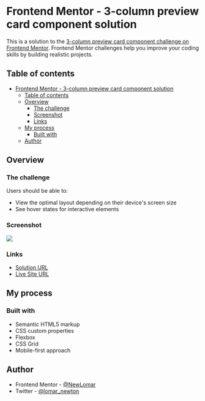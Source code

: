 # Frontend Mentor - 3-column preview card component solution

This is a solution to the [3-column preview card component challenge on Frontend Mentor](https://www.frontendmentor.io/challenges/3column-preview-card-component-pH92eAR2-). Frontend Mentor challenges help you improve your coding skills by building realistic projects. 

## Table of contents
- [Frontend Mentor - 3-column preview card component solution](#frontend-mentor---3-column-preview-card-component-solution)
  - [Table of contents](#table-of-contents)
  - [Overview](#overview)
    - [The challenge](#the-challenge)
    - [Screenshot](#screenshot)
    - [Links](#links)
  - [My process](#my-process)
    - [Built with](#built-with)
  - [Author](#author)

## Overview

### The challenge

Users should be able to:

- View the optimal layout depending on their device's screen size
- See hover states for interactive elements

### Screenshot

![](./screenshot.jpg)


### Links

- [Solution URL](https://www.frontendmentor.io/solutions/mobilefirst-solution-using-basic-html-and-css-KlQ8g_VXB)
- [Live Site URL](https://trusting-panini-db8129.netlify.app/)

## My process

### Built with

- Semantic HTML5 markup
- CSS custom properties
- Flexbox
- CSS Grid
- Mobile-first approach

## Author

- Frontend Mentor - [@NewLomar](https://www.frontendmentor.io/profile/NewLomar)
- Twitter - [@lomar_newton](https://www.twitter.com/lomar_newton)
